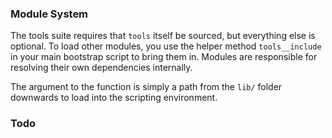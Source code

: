 ### Module System

The tools suite requires that `tools` itself be sourced, but everything else is optional. To load other modules, you use the helper method `tools__include` in your main bootstrap script to bring them in. Modules are responsible for resolving their own dependencies internally.

The argument to the function is simply a path from the `lib/` folder downwards to load into the scripting environment.

### Todo
